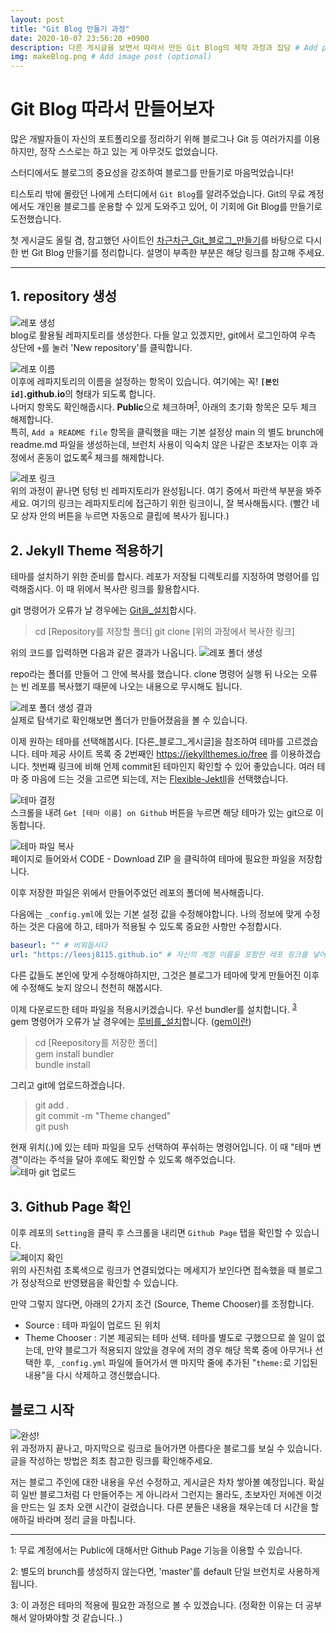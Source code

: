 ```yaml
---
layout: post
title: "Git Blog 만들기 과정"
date: 2020-10-07 23:56:20 +0900
description: 다른 게시글을 보면서 따라서 만든 Git Blog의 제작 과정과 잡담 # Add post description (optional)
img: makeBlog.png # Add image post (optional)
---
```


# Git Blog 따라서 만들어보자

많은 개발자들이 자신의 포트폴리오를 정리하기 위해 블로그나 Git 등 여러가지를 이용하지만, 정작 스스로는 하고 있는 게 아무것도 없었습니다.

스터디에서도 블로그의 중요성을 강조하여 블로그를 만들기로 마음먹었습니다!

티스토리 밖에 몰랐던 나에게 스터디에서 `Git Blog`를 알려주었습니다. Git의 무료 계정에서도 개인용 블로그를 운용할 수 있게 도와주고 있어, 이 기회에 Git Blog를 만들기로 도전했습니다.

첫 게시글도 올릴 겸, 참고했던 사이트인 [차근차근_Git_블로그_만들기](https://zoomkoding.github.io/gitblog/2019/08/15/git-blog-1.html)를 바탕으로 다시 한 번 Git Blog 만들기를 정리합니다. 설명이 부족한 부분은 해당 링크를 참고해 주세요.

---

## 1. repository 생성

![레포 생성]({{site.baseurl}}/assets/img/makeBlog/newRepo.jpg)     
blog로 활용될 레파지토리를 생성한다. 다들 알고 있겠지만, git에서 로그인하여 우측 상단에 `+`를 눌러 'New repository'를 클릭합니다.


![레포 이름]({{site.baseurl}}/assets/img/makeBlog/repoNaming.jpg)     
이후에 레파지토리의 이름을 설정하는 항목이 있습니다. 여기에는 꼭! **`[본인 id]`.github.io**의 형태가 되도록 합니다.     
나머지 항목도 확인해줍시다. **Public**으로 체크하며<sup>[1](#footnote_1)</sup>, 아래의 초기화 항목은 모두 체크 해제합니다.     
특히, `Add a README file` 항목을 클릭했을 때는 기본 설정상 main 의 별도 brunch에 readme.md 파일을 생성하는데, 브런치 사용이 익숙치 않은 나같은 초보자는 이후 과정에서 혼동이 없도록<sup>[2](#footnote_2)</sup> 체크를 해제합니다.

![레포 링크]({{site.baseurl}}/assets/img/makeBlog/copyLink.jpg)    
위의 과정이 끝나면 텅텅 빈 레파지토리가 완성됩니다. 여기 중에서 파란색 부분을 봐주세요. 여기의 링크는 레파지토리에 접근하기 위한 링크이니, 잘 복사해둡시다. (빨간 네모 상자 안의 버튼을 누르면 자동으로 클립에 복사가 됩니다.)


## 2. Jekyll Theme 적용하기
테마를 설치하기 위한 준비를 합시다. 레포가 저장될 디렉토리를 지정하여 명령어를 입력해줍시다. 이 때 위에서 복사란 링크를 활용합시다.

git 명령어가 오류가 날 경우에는 [Git을_설치](https://goddaehee.tistory.com/216)합시다.

> cd [Repository를 저장할 폴더]
> git clone [위의 과정에서 복사한 링크]

위의 코드를 입력하면 다음과 같은 결과가 나옵니다.
![레포 폴더 생성]({{site.baseurl}}/assets/img/makeBlog/code1.jpg)    

repo라는 폴더를 만들어 그 안에 복사를 했습니다. clone 명령어 실행 뒤 나오는 오류는 빈 레포를 복사했기 때문에 나오는 내용으로 무시해도 됩니다. 

![레포 폴더 생성 결과]({{site.baseurl}}/assets/img/makeBlog/code1Result.jpg)   
실제로 탐색기로 확인해보면 폴더가 만들어졌음을 볼 수 있습니다.

이제 원하는 테마를 선택해봅시다. [다른_블로그_게시글]을 참조하여 테마를 고르겠습니다. 테마 제공 사이트 목록 중 2번째인 https://jekyllthemes.io/free 를 이용하겠습니다. 첫번째 링크에 비해 언제 commit된 테마인지 확인할 수 있어 좋았습니다. 여러 테마 중 마음에 드는 것을 고르면 되는데, 저는 [Flexible-Jektll](https://jekyllthemes.io/theme/flexible-jekyll)을 선택했습니다.

![테마 결정]({{site.baseurl}}/assets/img/makeBlog/choiceTheme.jpg)   
스크롤을 내려 `Get [테마 이름] on Github` 버튼을 누르면 해당 테마가 있는 git으로 이동합니다.

![테마 파일 복사]({{site.baseurl}}/assets/img/makeBlog/saveTheme.jpg)   
페이지로 들어와서 CODE - Download ZIP 을 클릭하여 테마에 필요한 파일을 저장합니다.

이후 저장한 파일은 위에서 만들어주었던 레포의 폴더에 복사해줍니다.

다음에는 `_config.yml`에 있는 기본 설정 값을 수정해야합니다. 나의 정보에 맞게 수정하는 것은 다음에 하고, 테마가 적용될 수 있도록 중요한 사항만 수정합시다.
```yml
baseurl: "" # 비워둡시다
url: "https://leesj8115.github.io" # 자신의 계정 이름을 포함한 레포 링크를 넣어줍니다.
```
다른 값들도 본인에 맞게 수정해야하지만, 그것은 블로그가 테마에 맞게 만들어진 이후에 수정해도 늦지 않으니 천천히 해봅시다. 

이제 다운로드한 테마 파일을 적용시키겠습니다. 우선 bundler를 설치합니다.
<sup>[3](#footnote_3)</sup>  
gem 명령어가 오류가 날 경우에는 [루비를_설치](https://www.ruby-lang.org/ko/documentation/installation/)합니다. ([gem이란](https://ideveloper2.tistory.com/80)) 
> cd [Reepository를 저장한 폴더]   
> gem install bundler   
> bundle install

그리고 git에 업로드하겠습니다.
> git add .   
> git commit -m "Theme changed"   
> git push

현재 위치(.)에 있는 테마 파일을 모두 선택하여 푸쉬하는 명령어입니다. 이 때 "테마 변경"이라는 주석을 달아 후에도 확인할 수 있도록 해주었습니다.   
![테마 git 업로드]({{site.baseurl}}/assets/img/makeBlog/pushTheme.jpg)   


## 3. Github Page 확인
이후 레포의 `Setting`을 클릭 후 스크롤을 내리면 `Github Page` 탭을 확인할 수 있습니다.   
![페이지 확인]({{site.baseurl}}/assets/img/makeBlog/checkPage.jpg)  
위의 사진처럼 초록색으로 링크가 연결되었다는 메세지가 보인다면 접속했을 때 블로그가 정상적으로 반영됐음을 확인할 수 있습니다.

만약 그렇지 않다면, 아래의 2가지 조건 (Source, Theme Chooser)를 조정합니다.
 - Source : 테마 파일이 업로드 된 위치
 - Theme Chooser : 기본 제공되는 테마 선택. 테마를 별도로 구했으므로 쓸 일이 없는데, 만약 블로그가 적용되지 않았을 경우에 저의 경우 해당 목록 중에 아무거나 선택한 후, `_config.yml` 파일에 들어가서 맨 마지막 줄에 추가된 "`theme:`로 기입된 내용"을 다시 삭제하고 갱신했습니다.

## 블로그 시작
![완성!]({{site.baseurl}}/assets/img/makeBlog.png)  
위 과정까지 끝나고, 마지막으로 링크로 들어가면 아름다운 블로그를 보실 수 있습니다. 글을 작성하는 방법은 최초 참고한 링크를 확인해주세요.

저는 블로그 주인에 대한 내용을 우선 수정하고, 게시글은 차차 쌓아볼 예정입니다. 확실히 일반 블로그처럼 다 만들어주는 게 아니라서 그런지는 몰라도, 초보자인 저에겐 이것을 만드는 일 조차 오랜 시간이 걸렸습니다. 다른 분들은 내용을 채우는데 더 시간을 할애하길 바라며 정리 글을 마칩니다.

-----

<a name="footnote_1">1</a>: 무료 계정에서는 Public에 대해서만 Github Page 기능을 이용할 수 있습니다.

<a name="footnote_2">2</a>: 별도의 brunch를 생성하지 않는다면, 'master'를 default 단일 브런치로 사용하게 됩니다.

<a name="footnote_3">3</a>: 이 과정은 테마의 적용에 필요한 과정으로 볼 수 있겠습니다. (정확한 이유는 더 공부해서 알아봐야할 것 같습니다..)
